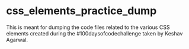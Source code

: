 # css_elements_practice_dump
This is meant for dumping the code files related to the various CSS elements created during the #100daysofcodechallenge taken by Keshav Agarwal.
